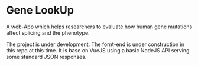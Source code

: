 # Gene LookUp

A web-App which helps researchers to evaluate how human gene mutations affect splicing and the phenotype.

The project is under development. The fornt-end is under construction in this repo at this time. It is base on VueJS using a basic NodeJS API serving some standard JSON responses.
